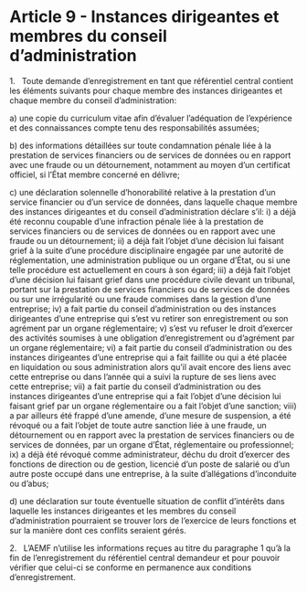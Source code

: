# Article 9 - Instances dirigeantes et membres du conseil d’administration


1.   Toute demande d’enregistrement en tant que référentiel central contient les éléments suivants pour chaque membre des instances dirigeantes et chaque membre du conseil d’administration:

a) une copie du curriculum vitae afin d’évaluer l’adéquation de l’expérience et des connaissances compte tenu des responsabilités assumées;

b) des informations détaillées sur toute condamnation pénale liée à la prestation de services financiers ou de services de données ou en rapport avec une fraude ou un détournement, notamment au moyen d’un certificat officiel, si l’État membre concerné en délivre;

c) une déclaration solennelle d’honorabilité relative à la prestation d’un service financier ou d’un service de données, dans laquelle chaque membre des instances dirigeantes et du conseil d’administration déclare s’il: i) a déjà été reconnu coupable d’une infraction pénale liée à la prestation de services financiers ou de services de données ou en rapport avec une fraude ou un détournement; ii) a déjà fait l’objet d’une décision lui faisant grief à la suite d’une procédure disciplinaire engagée par une autorité de réglementation, une administration publique ou un organe d’État, ou si une telle procédure est actuellement en cours à son égard; iii) a déjà fait l’objet d’une décision lui faisant grief dans une procédure civile devant un tribunal, portant sur la prestation de services financiers ou de services de données ou sur une irrégularité ou une fraude commises dans la gestion d’une entreprise; iv) a fait partie du conseil d’administration ou des instances dirigeantes d’une entreprise qui s’est vu retirer son enregistrement ou son agrément par un organe réglementaire; v) s’est vu refuser le droit d’exercer des activités soumises à une obligation d’enregistrement ou d’agrément par un organe réglementaire; vi) a fait partie du conseil d’administration ou des instances dirigeantes d’une entreprise qui a fait faillite ou qui a été placée en liquidation ou sous administration alors qu’il avait encore des liens avec cette entreprise ou dans l’année qui a suivi la rupture de ses liens avec cette entreprise; vii) a fait partie du conseil d’administration ou des instances dirigeantes d’une entreprise qui a fait l’objet d’une décision lui faisant grief par un organe réglementaire ou a fait l’objet d’une sanction; viii) a par ailleurs été frappé d’une amende, d’une mesure de suspension, a été révoqué ou a fait l’objet de toute autre sanction liée à une fraude, un détournement ou en rapport avec la prestation de services financiers ou de services de données, par un organe d’État, réglementaire ou professionnel; ix) a déjà été révoqué comme administrateur, déchu du droit d’exercer des fonctions de direction ou de gestion, licencié d’un poste de salarié ou d’un autre poste occupé dans une entreprise, à la suite d’allégations d’inconduite ou d’abus;

d) une déclaration sur toute éventuelle situation de conflit d’intérêts dans laquelle les instances dirigeantes et les membres du conseil d’administration pourraient se trouver lors de l’exercice de leurs fonctions et sur la manière dont ces conflits seraient gérés.

2.   L’AEMF n’utilise les informations reçues au titre du paragraphe 1 qu’à la fin de l’enregistrement du référentiel central demandeur et pour pouvoir vérifier que celui-ci se conforme en permanence aux conditions d’enregistrement.

